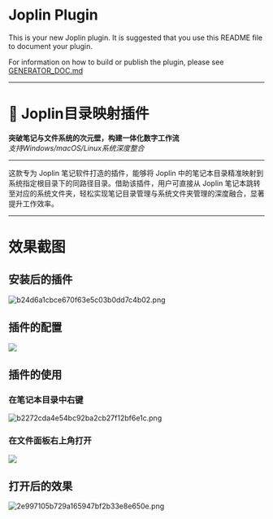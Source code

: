 # Joplin Plugin

This is your new Joplin plugin. It is suggested that you use this README file to document your plugin.

For information on how to build or publish the plugin, please see [GENERATOR_DOC.md](./GENERATOR_DOC.md)

--- 

# 🔗 Joplin目录映射插件

**突破笔记与文件系统的次元壁，构建一体化数字工作流**  
*支持Windows/macOS/Linux系统深度整合*

---

这款专为 Joplin 笔记软件打造的插件，能够将 Joplin 中的笔记本目录精准映射到系统指定根目录下的同路径目录。借助该插件，用户可直接从 Joplin 笔记本跳转至对应的系统文件夹，轻松实现笔记目录管理与系统文件夹管理的深度融合，显著提升工作效率。

---

# 效果截图

## 安装后的插件

![b24d6a1cbce670f63e5c03b0dd7c4b02.png](README.assets/d4cd933fbaf8d82ca7e0719c8483d771954b5114.png)

## 插件的配置

![](README.assets/2025-04-13-16-52-50-image.png)



## 插件的使用


### 在笔记本目录中右键

![b2272cda4e54bc92ba2cb27f12bf6e1c.png](README.assets/2d09ee9e3195eda7fb2bb2a49b25c6138408e2fa.png)

### 在文件面板右上角打开

![](README.assets/2025-04-13-16-53-57-image.png)



## 打开后的效果

![2e997105b729a165947bf2b33e8e650e.png](README.assets/5eb572de8ca5a59c78309b2e3ce6abb14d1df2a6.png)
